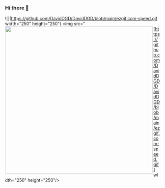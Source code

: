 ### Hi there 👋

<!--
**DavidDGD/DavidDGD** is a ✨ _special_ ✨ repository because its `README.md` (this file) appears on your GitHub profile.

Here are some ideas to get you started:

- 🔭 I’m currently working on ...
- 🌱 I’m currently learning ...
- 👯 I’m looking to collaborate on [IMC Forecasting Competition](https://imc-prosperity.notion.site/Prosperity-2-Wiki-fe650c0292ae4cdb94714a3f5aa74c85)
- 🤔 I’m looking for help with ...
- 💬 Ask me about ...
- 📫 How to reach me: ...
- 😄 Pronouns: ...
- ⚡ Fun fact: ...

![banner_ydata](https://assets.ydata.ai/banner_ydata_small.png)

[![YData.ai](https://img.shields.io/badge/ydata.ai-12100E?style=for-the-badge&logoColor=white)](https://ydata.ai)
[![Medium](https://img.shields.io/badge/Medium-12100E?style=for-the-badge&logo=medium&logoColor=white)](https://medium.com/ydata-ai)
[![LinkedIn](https://img.shields.io/badge/linkedin-%230077B5.svg?style=for-the-badge&logo=linkedin)](https://www.linkedin.com/company/ydataai)
[![Twitter](https://img.shields.io/badge/twitter-%230077B5.svg?style=for-the-badge&logo=twitter&logoColor=white)](https://twitter.com/YData_ai)
[![Youtube](https://img.shields.io/badge/YouTube-FF0000?style=for-the-badge&logo=youtube&logoColor=white)](https://www.youtube.com/@ydata966)
[![Data-Centric AI](https://img.shields.io/badge/Dev%20Community-DCAI-12100E?style=for-the-badge&logoColor=white)](https://datacentricai.community)
[![Discord](https://img.shields.io/badge/Discord-7289DA?style=for-the-badge&logo=discord&logoColor=white)](https://discord.gg.mw7xjJ7b7s)
[![YData Profiling](https://img.shields.io/badge/ydata%20profiling-12100E?style=for-the-badge&logo=github&logoColor=white)](https://github.com/ydataai/ydata-profiling)
[![YData Synthetic](https://img.shields.io/badge/ydata%20synthetic-12100E?style=for-the-badge&logo=github&logoColor=white)](https://github.com/ydataai/ydata-synthetic)
[![YData Academy](https://img.shields.io/badge/YData%20Academy-Jupyter-orange?style=for-the-badge&logo=Jupyter)](https://github.com/ydataai/academy)


<a href="https://ydata.ai"><img height="60" src="https://assets.ydata.ai/logo-red-nobg.svg"/></a>


## Welcome to YData
**Our mission is to help data science teams access and understand their data assets, and produce quality data to sucessfully deploy machine learning models.**

We're the creators of [YData Fabric](https://ydata.ai), the first data-centric platform for data quality. We're also strong advocates of open source software and we're actively developing [ydata-profiling](https://github.com/ydataai/ydata-profiling), [ydata-synthetic](https://github.com/ydataai/ydata-synthetic), and [ydata-quality](https://github.com/ydataai/ydata-quality), three open source projects focused on producing high-quality data for machine learning applications. 


You can stay up to date with the latest developments on our [News](https://ydata.ai/resources) or follow our [Medium blog](https://medium.com/ydata-ai) for hands-on tutorials on our open source packages. 


We have a growing community of data scientists on [our Discord Server](http://discord.com/invite/mw7xjJ7b7s), where we discuss emergent topics on **Data Profiling**, **Data Labeling**, and **Synthetic Data**. Join us to share feedback and discuss feature requests! 


You can also find all about our montly events and data initiatives on our [newsletter](https://datacentricai.community/#newsletter) or reach us at developers@ydata.ai.


![footer_ydata](https://assets.ydata.ai/dcai/footer.png)

-->
![](https://github.com/DavidDGD/DavidDGD/blob/main/ezgif.com-speed.gif width="250" height="250")
<img src="[https://github.com/DavidDGD/DavidDGD/blob/main/ezgif.com-speed.gif]]https://github.com/DavidDGD/DavidDGD/blob/main/ezgif.com-speed.gif" align="left" height="480" width="480" />
<img src="[https://github.com/DavidDGD/DavidDGD/blob/main/ezgif.com-speed.gif] width="250" height="250"/>

